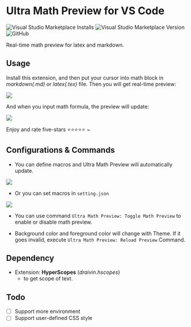 # Ultra Math Preview for VS Code

<img alt="Visual Studio Marketplace Installs" src="https://img.shields.io/visual-studio-marketplace/i/yfzhao.ultra-math-preview"> <img alt="Visual Studio Marketplace Version" src="https://img.shields.io/visual-studio-marketplace/v/yfzhao.ultra-math-preview"> <img alt="GitHub" src="https://img.shields.io/github/license/yfzhao20/vscode-ultra-math-preview">

Real-time math preview for latex and markdown.

## Usage

Install this extension, and then put your cursor into math block in *markdown(.md)* or *latex(.tex)* file. Then you will get real-time preview:

![](https://raw.githubusercontent.com/yfzhao20/vscode-ultra-math-preview/main/image/test1.gif)

And when you input math formula, the preview will update:

![](https://raw.githubusercontent.com/yfzhao20/vscode-ultra-math-preview/main/image/test2.gif)


Enjoy and rate five-stars ⭐⭐⭐⭐⭐ ~

## Configurations & Commands

- You can define macros and Ultra Math Preview will automatically update.

![](https://raw.githubusercontent.com/yfzhao20/vscode-ultra-math-preview/main/image/macro2.gif)

- Or you can set macros in `setting.json`

![](https://raw.githubusercontent.com/yfzhao20/vscode-ultra-math-preview/main/image/macro1.gif)

- You can use command `Ultra Math Preview: Toggle Math Preview` to enable or disable math preview.

- Background color and foreground color will change with Theme. If it goes invalid, execute `Ultra Math Preview: Reload Preview` Command.

## Dependency

- Extension: **HyperScopes** (*draivin.hscopes*) 
    - to get scope of text.

## Todo

- [ ] Support more environment
- [ ] Support user-defined CSS style
